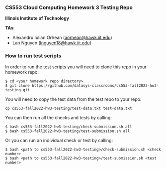 ### CS553 Cloud Computing Homework 3 Testing Repo
**Illinois Institute of Technology**  

**TAs**: 
* Alexandru Iulian Orhean (aorhean@hawk.iit.edu)  
* Lan Nguyen (lnguyen18@hawk.iit.edu)  

### How to run test scripts
In order to run the test scripts you will need to clone this repo in your homework repo:
```
$ cd <your homework repo directory>
$ git clone https://github.com/datasys-classrooms/cs553-fall2022-hw3-testing.git
```

You will need to copy the test data from the test repo to your repo:
```
cp cs553-fall2022-hw3-testing/test-data.txt test-data.txt
```

You can then run all the checks and tests by calling:
```
$ bash cs553-fall2022-hw3-testing/check-submission.sh all
$ bash cs553-fall2022-hw3-testing/test-submission.sh all
```

Or you can run an individual check or test by calling:
```
$ bash <path to cs553-fall2022-hw3-testing>/check-submission.sh <check number>
$ bash <path to cs553-fall2022-hw3-testing>/test-submission.sh <test number>
```